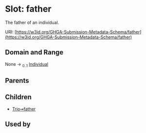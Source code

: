 
# Slot: father


The father of an individual.

URI: [https://w3id.org/GHGA-Submission-Metadata-Schema/father](https://w3id.org/GHGA-Submission-Metadata-Schema/father)


## Domain and Range

None &#8594;  <sub>0..1</sub> [Individual](Individual.md)

## Parents


## Children

 *  [Trio➞father](Trio_father.md)

## Used by

